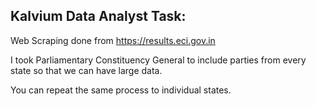 Kalvium Data Analyst Task:
--------------------------

Web Scraping done from https://results.eci.gov.in

I took Parliamentary Constituency General to include parties from every state so that we can have large data.

You can repeat the same process to individual states.
